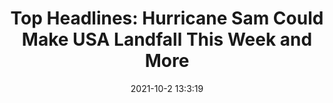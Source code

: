 ---
"title": "Top Headlines: Hurricane Sam Could Make USA Landfall This Week and More"
"date": "2021-10-2 13:3:19"
"feed_name": "RIGZONE"
"feed_website": "http://www.rigzone.com/"
"feed_rss": "http://www.rigzone.com/news/rss/rigzone_latest.aspx"
"link": "https://www.rigzone.com/news/top_headlines_hurricane_sam_could_make_usa_landfall_this_week_and_more-02-oct-2021-166601-article/?rss=true"
"source": "None"
"file": "_posts/2021-1-1-97cda4c72fd58bc77573aab43469187c7f1a9e73.md"
"accident": "1"
"drilling": "0"
"dead": "0"
"injured": "0"
"arrested": "0"
"where": "unknown site"
"causes": "unknown"
"place": "unknown place"
---